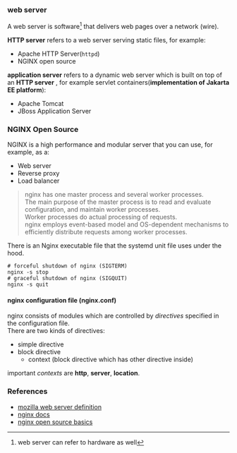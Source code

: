 ### web server    
A web server is software[^1] that delivers web pages over a network (wire).   

**HTTP server** refers to a web server serving static files, for example:    
- Apache HTTP Server(`httpd`)
- NGINX open source

**application server** refers to a dynamic web server which is built on top of an **HTTP server** , for example servlet containers(**implementation of Jakarta EE platform**):      
- Apache Tomcat
- JBoss Application Server

### NGINX Open Source 
NGINX is a high performance and modular server that you can use, for example, as a:    
- Web server
- Reverse proxy
- Load balancer    

> nginx has one master process and several worker processes.       
> The main purpose of the master process is to read and evaluate configuration, and maintain worker processes.        
> Worker processes do actual processing of requests.      
> nginx employs event-based model and OS-dependent mechanisms to efficiently distribute requests among worker processes.     

There is an Nginx executable file that the systemd unit file uses under the hood.    
```shell
# forceful shutdown of nginx (SIGTERM)
nginx -s stop
# graceful shutdown of nginx (SIGQUIT)
nginx -s quit
```
#### nginx configuration file (nginx.conf)      
nginx consists of modules which are controlled by *directives* specified in the configuration file.      
There are two kinds of directives:     
- simple directive
- block directive
    - context (block directive which has other directive inside)

important *contexts* are **http**, **server**, **location**.      
### References
- [mozilla web server definition](https://developer.mozilla.org/en-US/docs/Learn/Common_questions/Web_mechanics/What_is_a_web_server)
- [nginx docs](https://docs.nginx.com/)
- [nginx open source basics](https://nginx.org/en/docs/beginners_guide.html)

[^1]: web server can refer to hardware as well